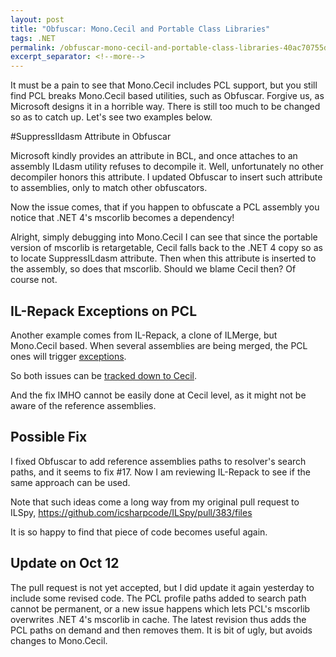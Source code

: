 ```yaml
---
layout: post
title: "Obfuscar: Mono.Cecil and Portable Class Libraries"
tags: .NET
permalink: /obfuscar-mono-cecil-and-portable-class-libraries-40ac70755d50
excerpt_separator: <!--more-->
---
```

It must be a pain to see that Mono.Cecil includes PCL support, but you still find PCL breaks Mono.Cecil based utilities, such as Obfuscar. Forgive us, as Microsoft designs it in a horrible way. There is still too much to be changed so as to catch up. Let's see two examples below.
<!--more-->

#SuppressIldasm Attribute in Obfuscar

Microsoft kindly provides an attribute in BCL, and once attaches to an assembly ILdasm utility refuses to decompile it. Well, unfortunately no other decompiler honors this attribute. I updated Obfuscar to insert such attribute to assemblies, only to match other obfuscators.

Now the issue comes, that if you happen to obfuscate a PCL assembly you notice that .NET 4's mscorlib becomes a dependency!

Alright, simply debugging into Mono.Cecil I can see that since the portable version of mscorlib is retargetable, Cecil falls back to the .NET 4 copy so as to locate SuppressILdasm attribute. Then when this attribute is inserted to the assembly, so does that mscorlib. Should we blame Cecil then? Of course not.

## IL-Repack Exceptions on PCL

Another example comes from IL-Repack, a clone of ILMerge, but Mono.Cecil based. When several assemblies are being merged, the PCL ones will trigger [exceptions](https://github.com/gluck/il-repack/issues/58).

So both issues can be [tracked down to Cecil](https://github.com/jbevain/cecil/issues/152).

And the fix IMHO cannot be easily done at Cecil level, as it might not be aware of the reference assemblies.

## Possible Fix

I fixed Obfuscar to add reference assemblies paths to resolver's search paths, and it seems to fix #17. Now I am reviewing IL-Repack to see if the same approach can be used.

Note that such ideas come a long way from my original pull request to ILSpy, https://github.com/icsharpcode/ILSpy/pull/383/files

It is so happy to find that piece of code becomes useful again.

## Update on Oct 12

The pull request is not yet accepted, but I did update it again yesterday to include some revised code. The PCL profile paths added to search path cannot be permanent, or a new issue happens which lets PCL's mscorlib overwrites .NET 4's mscorlib in cache. The latest revision thus adds the PCL paths on demand and then removes them. It is bit of ugly, but avoids changes to Mono.Cecil.
